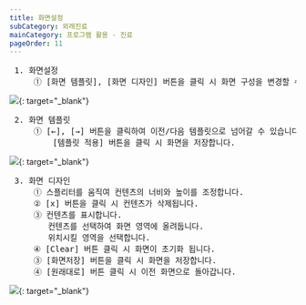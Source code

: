 ```yaml
---
title: 화면설정
subCategory: 외래진료
mainCategory: 프로그램 활용 - 진료
pageOrder: 11
---
```


<pre>
 <t2><bold>1. 화면설정</bold></t2>
     ① [화면 템플릿], [화면 디자인] 버튼을 클릭 시 화면 구성을 변경할 수 있습니다.
</pre>
[![](/images/{{page.url}}_1.png)](/images/{{page.url}}_1.png){: target="_blank"}

<pre>
 <t2><bold>2. 화면 템플릿</bold></t2>
     ① [←], [→] 버튼을 클릭하여 이전/다음 템플릿으로 넘어갈 수 있습니다.
         [템플릿 적용] 버튼을 클릭 시 화면을 저장합니다.
</pre>
[![](/images/{{page.url}}_2.png)](/images/{{page.url}}_2.png){: target="_blank"}

<pre>
 <t2><bold>3. 화면 디자인</bold></t2>
     ① 스플리터를 움직여 컨텐츠의 너비와 높이를 조정합니다.
     ② [x] 버튼을 클릭 시 컨텐츠가 삭제됩니다.
     ③ 컨텐츠를 표시합니다.
        컨텐츠를 선택하여 화면 영역에 올려둡니다.
        위치시킬 영역을 선택합니다.
     ④ [Clear] 버튼 클릭 시 화면이 초기화 됩니다.
     ③ [화면저장] 버튼을 클릭 시 화면을 저장합니다.
     ④ [원래대로] 버튼 클릭 시 이전 화면으로 돌아갑니다.
</pre>
[![](/images/{{page.url}}_3.png)](/images/{{page.url}}_3.png){: target="_blank"}

